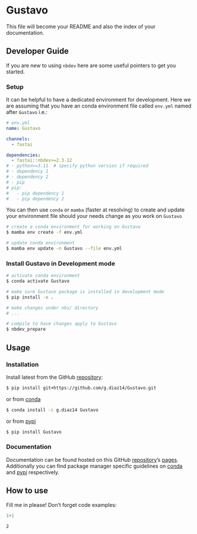 # Gustavo


<!-- WARNING: THIS FILE WAS AUTOGENERATED! DO NOT EDIT! -->

This file will become your README and also the index of your
documentation.

## Developer Guide

If you are new to using `nbdev` here are some useful pointers to get you
started.

### Setup

It can be helpful to have a dedicated environment for development. Here
we are assuming that you have an conda environment file called `env.yml`
named after `Gustavo` i.e.:

``` yaml
# env.yml
name: Gustavo

channels:
  - fastai

dependencies:
  - fastai::nbdev>=2.3.12
# - python>=3.11  # specify python version if required 
# - dependency 1
# - dependency 2
# - pip
# pip:
#   - pip dependency 1
#   - pip dependency 2
```

You can then use `conda` or `mamba` (faster at resolving) to create and
update your environment file should your needs change as you work on
`Gustavo`

``` sh
# create a conda environment for working on Gustavo
$ mamba env create -f env.yml

# update conda environment
$ mamba env update -n Gustavo --file env.yml
```

### Install Gustavo in Development mode

``` sh
# activate conda environment
$ conda activate Gustavo

# make sure Gustavo package is installed in development mode
$ pip install -e .

# make changes under nbs/ directory
# ...

# compile to have changes apply to Gustavo
$ nbdev_prepare
```

## Usage

### Installation

Install latest from the GitHub
[repository](https://github.com/g.diaz14/Gustavo):

``` sh
$ pip install git+https://github.com/g.diaz14/Gustavo.git
```

or from [conda](https://anaconda.org/g.diaz14/Gustavo)

``` sh
$ conda install -c g.diaz14 Gustavo
```

or from [pypi](https://pypi.org/project/Gustavo/)

``` sh
$ pip install Gustavo
```

### Documentation

Documentation can be found hosted on this GitHub
[repository](https://github.com/g.diaz14/Gustavo)’s
[pages](https://g.diaz14.github.io/Gustavo/). Additionally you can find
package manager specific guidelines on
[conda](https://anaconda.org/g.diaz14/Gustavo) and
[pypi](https://pypi.org/project/Gustavo/) respectively.

## How to use

Fill me in please! Don’t forget code examples:

``` python
1+1
```

    2
